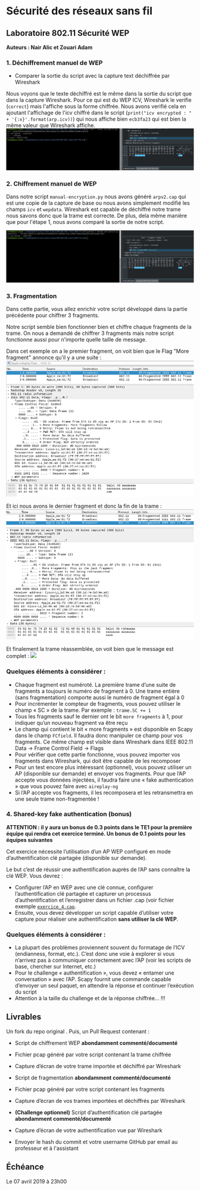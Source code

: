 # Sécurité des réseaux sans fil

## Laboratoire 802.11 Sécurité WEP

__Auteurs : Nair Alic et Zouari Adam__

### 1. Déchiffrement manuel de WEP

- Comparer la sortie du script avec la capture text déchiffrée par Wireshark

Nous voyons que le texte déchiffré est le même dans la sortie du script que dans la capture Wireshark.
Pour ce qui est du WEP ICV, Wireshark le verifie (`correct`) mais l'affiche sous la forme chiffrée.
Nous avons verifié cela en ajoutant l'affichage de l'icv chiffré dans le script (`print("icv encrypted : " + '{:x}'.format(arp.icv))`) qui nous affiche bien `ecb3fa23` qui est bien la même valeur que Wireshark affiche. </br>
![](decryption.png)
   

### 2. Chiffrement manuel de WEP

Dans notre script `manual-encryption.py` nous avons généré `arpv2.cap` qui est une copie de la capture de base ou nous avons simplement modifié les champs `icv` et `wepdata`. Wireshark est capable de déchiffré notre trame nous savons donc que la trame est correcte. De plus, dela même manière que pour l'étape 1, nous avons comparé la sortie de notre script.

![](encryption.png)

### 3. Fragmentation

Dans cette partie, vous allez enrichir votre script développé dans la partie précédente pour chiffrer 3 fragments.

Notre script semble bien fonctionner bien et chiffre chaque fragments de la trame. On nous a demandé de chiffrer 3 fragments mais notre script fonctionne aussi pour n'importe quelle taille de message.

Dans cet exemple on a le premier fragment, on voit bien que le Flag "More fragment" annonce qu'il y a une suite : 
![](PacketFragmentedFirst.png)

Et ici nous avons le dernier fragment et donc la fin de la trame : 
![](PacketFragmentedLast.png)

Et finalement la trame réassemblée, on voit bien que le message est complet :
![](PacketFragmentedReassambled.png)


### Quelques éléments à considérer :

- Chaque fragment est numéroté. La première trame d’une suite de fragments a toujours le numéro de fragment à 0. Une trame entière (sans fragmentation) comporte aussi le numéro de fragment égal à 0
- Pour incrémenter le compteur de fragments, vous pouvez utiliser le champ « SC » de la trame. Par exemple : `trame.SC += 1`
- Tous les fragments sauf le dernier ont le bit `more fragments` à 1, pour indiquer qu’un nouveau fragment va être reçu
- Le champ qui contient le bit « more fragments » est disponible en Scapy dans le champ `FCfield`. Il faudra donc manipuler ce champ pour vos fragments. Ce même champ est visible dans Wireshark dans IEEE 802.11 Data &rarr; Frame Control Field &rarr; Flags
- Pour vérifier que cette partie fonctionne, vous pouvez importer vos fragments dans Wireshark, qui doit être capable de les recomposer
- Pour un test encore plus intéressant (optionnel), vous pouvez utiliser un AP (disponible sur demande) et envoyer vos fragments. Pour que l’AP accepte vous données injectées, il faudra faire une « fake authentication » que vous pouvez faire avec `aireplay-ng`
- Si l’AP accepte vos fragments, il les recomposera et les retransmettra en une seule trame non-fragmentée !

### 4. Shared-key fake authentication (bonus)

**ATTENTION :  il y aura un bonus de 0.3 points dans le TE1 pour la première équipe qui rendra cet exercice terminé. Un bonus de 0.1 points pour les équipes suivantes**

Cet exercice nécessite l’utilisation d’un AP WEP configuré en mode d’authentification clé partagée (disponible sur demande).

Le but c’est de réussir une authentification auprès de l’AP sans connaître la clé WEP. Vous devrez :

- Configurer l’AP en WEP avec une clé connue, configurer l’authentification clé partagée et capturer un processus d’authentification et l’enregistrer dans un fichier .cap (voir fichier exemple [`exercice_4.cap`](https://github.com/arubinst/HEIGVD-SWI-Labo2-WEP/blob/master/files/).
- Ensuite, vous devez développer un script capable d’utiliser votre capture pour réaliser une authentification **sans utiliser la clé WEP**.


### Quelques éléments à considérer :

- La plupart des problèmes proviennent souvent du formatage de l’ICV (endianness, format, etc.). C’est donc une voie à explorer si vous n’arrivez pas à communiquer correctement avec l’AP (voir les scripts de base, chercher sur Internet, etc.)
- Pour le challenge « authentification », vous devez « entamer une conversation » avec l’AP. Scapy fournit une commande capable d’envoyer un seul paquet, en attendre la réponse et continuer l’exécution du script
- Attention à la taille du challenge et de la réponse chiffrée… !!!


## Livrables

Un fork du repo original . Puis, un Pull Request contenant :

-	Script de chiffrement WEP **abondamment commenté/documenté**
  - Fichier pcap généré par votre script contenant la trame chiffrée
  - Capture d’écran de votre trame importée et déchiffré par Wireshark
-	Script de fragmentation **abondamment commenté/documenté**
  - Fichier pcap généré par votre script contenant les fragments
  - Capture d’écran de vos trames importées et déchiffrés par Wireshark 
-	**(Challenge optionnel)** Script d’authentification clé partagée **abondamment commenté/documenté**
  - Capture d’écran de votre authentification vue par Wireshark

-	Envoyer le hash du commit et votre username GitHub par email au professeur et à l'assistant


## Échéance

Le 07 avril 2019 à 23h00
